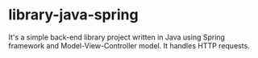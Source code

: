 # library-java-spring
 It's a simple back-end library project written in Java using Spring framework and Model-View-Controller model.
 It handles HTTP requests.
